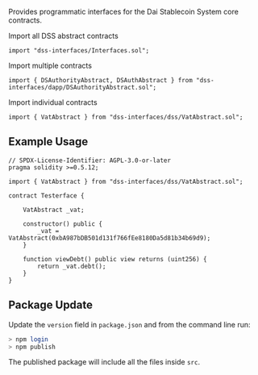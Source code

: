Provides programmatic interfaces for the Dai Stablecoin System core contracts.

Import all DSS abstract contracts

```solidity
import "dss-interfaces/Interfaces.sol";
```

Import multiple contracts

```solidity
import { DSAuthorityAbstract, DSAuthAbstract } from "dss-interfaces/dapp/DSAuthorityAbstract.sol";
```

Import individual contracts

```solidity
import { VatAbstract } from "dss-interfaces/dss/VatAbstract.sol";
```


## Example Usage


```solidity
// SPDX-License-Identifier: AGPL-3.0-or-later
pragma solidity >=0.5.12;

import { VatAbstract } from "dss-interfaces/dss/VatAbstract.sol";

contract Testerface {

    VatAbstract _vat;

    constructor() public {
        _vat = VatAbstract(0xbA987bDB501d131f766fEe8180Da5d81b34b69d9);
    }

    function viewDebt() public view returns (uint256) {
        return _vat.debt();
    }
}
```

## Package Update

Update the `version` field in `package.json` and from the command line run:

```bash
> npm login
> npm publish
```

The published package will include all the files inside `src`.
